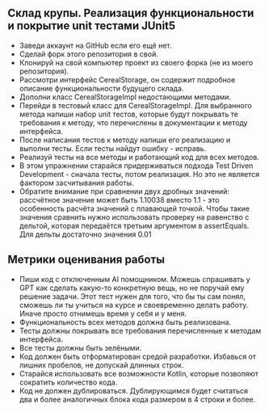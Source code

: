 ## Склад крупы. Реализация функциональности и покрытие unit тестами JUnit5
* Заведи аккаунт на GitHub если его ещё нет.
* Сделай форк этого репозитория в свой.
* Клонируй на свой компьютер проект из своего форка (не из моего репозитория).
* Рассмотри интерфейс CerealStorage, он содержит подробное описание функциональности будущего склада.
* Дополни класс CerealStorageImpl недостающими методами.
* Перейди в тестовый класс для CerealStorageImpl. Для выбранного метода напиши набор unit тестов, которые будут покрывать те требования к методу, что перечислены в документации к методу интерфейса.
* После написания тестов к методу напиши его реализацию и выполни тесты. Если тесты найдут ошибку - исправь.
* Реализуй тесты на все методы и работающий код для всех методов.
* В этом упражнении старайся придерживаться подхода Test Driven Development - сначала тесты, потом реализация. Но это не является фактором засчитывания работы.
* Обратите внимание при сравнении двух дробных значений: рассчётное значение может быть 1.10038 вместо 1.1 - это особенность расчёта значений с плавающей точкой. Чтобы такие значения сравнить нужно использовать проверку на равенство с дельтой, которая передаётся третьим аргументом в assertEquals. Для дельты достаточно значения 0.01

## Метрики оценивания работы
* Пиши код с отключенным AI помощником. Можешь спрашивать у GPT как сделать какую-то конкретную вещь, но не поручай ему решение задачи. Этот тест нужен для того, что бы ты сам понял, сможешь ли ты учиться на курсе и своевременно делать работу. Иначе просто отнимешь время у себя и у меня.
* Функциональность всех методов должна быть реализована.
* Тесты должны покрывать все требования перечисленные к методам интерфейса.
* Все тесты должны быть зелёными.
* Код должен быть отформатирован средой разработки. Избавься от лишних пробелов, не допускай длинных строк.
* Старайся использовать все возможности Kotlin, которые позволяют сократить количество кода.
* Код не должен дублироваться. Дублирующимся будет считаться два и более аналогичных блока кода размером в 4 строки и более.